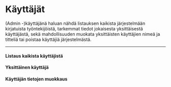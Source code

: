 # Käyttäjät

(Admin -)käyttäjänä haluan nähdä listauksen kaikista järjestelmään kirjatuista työntekijöistä, tarkemmat tiedot jokaisesta yksittäisestä käyttäjästä, sekä mahdollisuuden muokata yksittäisten käyttäjien nimeä ja titteliä tai poistaa käyttäjiä järjestelmästä.

------------------------------------------------

#### Listaus kaikista käyttäjistä



#### Yksittäinen käyttäjä


#### Käyttäjän tietojen muokkaus

